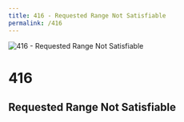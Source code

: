 ```yaml
---
title: 416 - Requested Range Not Satisfiable
permalink: /416
---
```

<div>
    <img src="http://i.dailymail.co.uk/i/pix/2010/05/27/article-0-09C69FED000005DC-363_634x374.jpg" alt="416 - Requested Range Not Satisfiable" />
    <h1>416</h1>
    <h2>Requested Range Not Satisfiable</h2>
</div>
